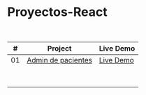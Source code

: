 # Proyectos-React
<br>


|  # 	|  Project 	|  Live Demo 	|
|---	|---	|---	|
| 01  	|[Admin de pacientes](https://github.com/ruko19/Proyectos-React/tree/main/Administrador%20de%20pacientes)   	|[Live Demo](https://admin-pacientes-crud.netlify.app)   	|
|   	|   	|   	|
|   	|   	|   	|
|   	|   	|   	|
|   	|   	|   	|
|   	|   	|   	|
|   	|   	|   	|
|   	|   	|   	|
|   	|   	|   	|
